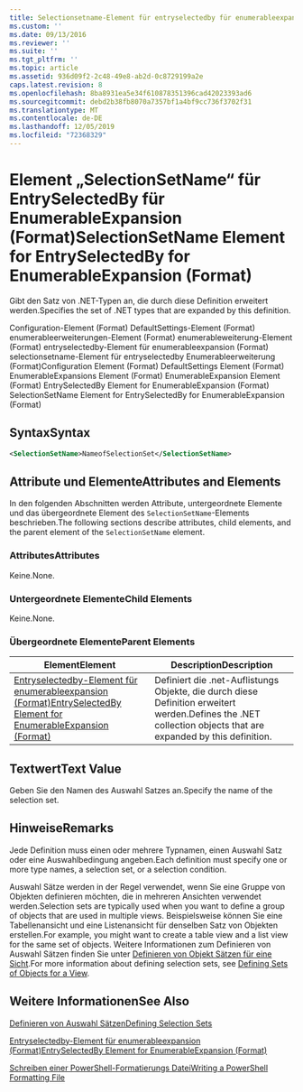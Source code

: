```yaml
---
title: Selectionsetname-Element für entryselectedby für enumerableexpansion (Format) | Microsoft-Dokumentation
ms.custom: ''
ms.date: 09/13/2016
ms.reviewer: ''
ms.suite: ''
ms.tgt_pltfrm: ''
ms.topic: article
ms.assetid: 936d09f2-2c48-49e8-ab2d-0c8729199a2e
caps.latest.revision: 8
ms.openlocfilehash: 8ba8931ea5e34f610878351396cad42023393ad6
ms.sourcegitcommit: debd2b38fb8070a7357bf1a4bf9cc736f3702f31
ms.translationtype: MT
ms.contentlocale: de-DE
ms.lasthandoff: 12/05/2019
ms.locfileid: "72368329"
---
```

# <a name="selectionsetname-element-for-entryselectedby-for-enumerableexpansion-format"></a><span data-ttu-id="9fd3a-102">Element „SelectionSetName“ für EntrySelectedBy für EnumerableExpansion (Format)</span><span class="sxs-lookup"><span data-stu-id="9fd3a-102">SelectionSetName Element for EntrySelectedBy for EnumerableExpansion (Format)</span></span>

<span data-ttu-id="9fd3a-103">Gibt den Satz von .NET-Typen an, die durch diese Definition erweitert werden.</span><span class="sxs-lookup"><span data-stu-id="9fd3a-103">Specifies the set of .NET types that are expanded by this definition.</span></span>

<span data-ttu-id="9fd3a-104">Configuration-Element (Format) DefaultSettings-Element (Format) enumerableerweiterungen-Element (Format) enumerableweiterung-Element (Format) entryselectedby-Element für enumerableexpansion (Format) selectionsetname-Element für entryselectedby Enumerableerweiterung (Format)</span><span class="sxs-lookup"><span data-stu-id="9fd3a-104">Configuration Element (Format) DefaultSettings Element (Format) EnumerableExpansions Element (Format) EnumerableExpansion Element (Format) EntrySelectedBy Element for EnumerableExpansion (Format) SelectionSetName Element for EntrySelectedBy for EnumerableExpansion (Format)</span></span>

## <a name="syntax"></a><span data-ttu-id="9fd3a-105">Syntax</span><span class="sxs-lookup"><span data-stu-id="9fd3a-105">Syntax</span></span>

```xml
<SelectionSetName>NameofSelectionSet</SelectionSetName>

```

## <a name="attributes-and-elements"></a><span data-ttu-id="9fd3a-106">Attribute und Elemente</span><span class="sxs-lookup"><span data-stu-id="9fd3a-106">Attributes and Elements</span></span>

<span data-ttu-id="9fd3a-107">In den folgenden Abschnitten werden Attribute, untergeordnete Elemente und das übergeordnete Element des `SelectionSetName`-Elements beschrieben.</span><span class="sxs-lookup"><span data-stu-id="9fd3a-107">The following sections describe attributes, child elements, and the parent element of the `SelectionSetName` element.</span></span>

### <a name="attributes"></a><span data-ttu-id="9fd3a-108">Attributes</span><span class="sxs-lookup"><span data-stu-id="9fd3a-108">Attributes</span></span>

<span data-ttu-id="9fd3a-109">Keine.</span><span class="sxs-lookup"><span data-stu-id="9fd3a-109">None.</span></span>

### <a name="child-elements"></a><span data-ttu-id="9fd3a-110">Untergeordnete Elemente</span><span class="sxs-lookup"><span data-stu-id="9fd3a-110">Child Elements</span></span>

<span data-ttu-id="9fd3a-111">Keine.</span><span class="sxs-lookup"><span data-stu-id="9fd3a-111">None.</span></span>

### <a name="parent-elements"></a><span data-ttu-id="9fd3a-112">Übergeordnete Elemente</span><span class="sxs-lookup"><span data-stu-id="9fd3a-112">Parent Elements</span></span>

|<span data-ttu-id="9fd3a-113">Element</span><span class="sxs-lookup"><span data-stu-id="9fd3a-113">Element</span></span>|<span data-ttu-id="9fd3a-114">Description</span><span class="sxs-lookup"><span data-stu-id="9fd3a-114">Description</span></span>|
|-------------|-----------------|
|[<span data-ttu-id="9fd3a-115">Entryselectedby-Element für enumerableexpansion (Format)</span><span class="sxs-lookup"><span data-stu-id="9fd3a-115">EntrySelectedBy Element for EnumerableExpansion (Format)</span></span>](./entryselectedby-element-for-enumerableexpansion-format.md)|<span data-ttu-id="9fd3a-116">Definiert die .net-Auflistungs Objekte, die durch diese Definition erweitert werden.</span><span class="sxs-lookup"><span data-stu-id="9fd3a-116">Defines the .NET collection objects that are expanded by this definition.</span></span>|

## <a name="text-value"></a><span data-ttu-id="9fd3a-117">Textwert</span><span class="sxs-lookup"><span data-stu-id="9fd3a-117">Text Value</span></span>

<span data-ttu-id="9fd3a-118">Geben Sie den Namen des Auswahl Satzes an.</span><span class="sxs-lookup"><span data-stu-id="9fd3a-118">Specify the name of the selection set.</span></span>

## <a name="remarks"></a><span data-ttu-id="9fd3a-119">Hinweise</span><span class="sxs-lookup"><span data-stu-id="9fd3a-119">Remarks</span></span>

<span data-ttu-id="9fd3a-120">Jede Definition muss einen oder mehrere Typnamen, einen Auswahl Satz oder eine Auswahlbedingung angeben.</span><span class="sxs-lookup"><span data-stu-id="9fd3a-120">Each definition must specify one or more type names, a selection set, or a selection condition.</span></span>

<span data-ttu-id="9fd3a-121">Auswahl Sätze werden in der Regel verwendet, wenn Sie eine Gruppe von Objekten definieren möchten, die in mehreren Ansichten verwendet werden.</span><span class="sxs-lookup"><span data-stu-id="9fd3a-121">Selection sets are typically used when you want to define a group of objects that are used in multiple views.</span></span> <span data-ttu-id="9fd3a-122">Beispielsweise können Sie eine Tabellenansicht und eine Listenansicht für denselben Satz von Objekten erstellen.</span><span class="sxs-lookup"><span data-stu-id="9fd3a-122">For example, you might want to create a table view and a list view for the same set of objects.</span></span> <span data-ttu-id="9fd3a-123">Weitere Informationen zum Definieren von Auswahl Sätzen finden Sie unter [Definieren von Objekt Sätzen für eine Sicht](./defining-selection-sets.md).</span><span class="sxs-lookup"><span data-stu-id="9fd3a-123">For more information about defining selection sets, see [Defining Sets of Objects for a View](./defining-selection-sets.md).</span></span>

## <a name="see-also"></a><span data-ttu-id="9fd3a-124">Weitere Informationen</span><span class="sxs-lookup"><span data-stu-id="9fd3a-124">See Also</span></span>

[<span data-ttu-id="9fd3a-125">Definieren von Auswahl Sätzen</span><span class="sxs-lookup"><span data-stu-id="9fd3a-125">Defining Selection Sets</span></span>](./defining-selection-sets.md)

[<span data-ttu-id="9fd3a-126">Entryselectedby-Element für enumerableexpansion (Format)</span><span class="sxs-lookup"><span data-stu-id="9fd3a-126">EntrySelectedBy Element for EnumerableExpansion (Format)</span></span>](./entryselectedby-element-for-enumerableexpansion-format.md)

[<span data-ttu-id="9fd3a-127">Schreiben einer PowerShell-Formatierungs Datei</span><span class="sxs-lookup"><span data-stu-id="9fd3a-127">Writing a PowerShell Formatting File</span></span>](./writing-a-powershell-formatting-file.md)

